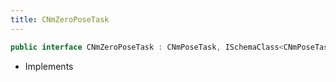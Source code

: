 ```yaml
---
title: CNmZeroPoseTask
---
```


```csharp
public interface CNmZeroPoseTask : CNmPoseTask, ISchemaClass<CNmPoseTask>, ISchemaClass<CNmZeroPoseTask>, ISchemaField, ISchemaClass, INativeHandle
```

- Implements

